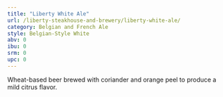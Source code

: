 ```yaml
---
title: "Liberty White Ale"
url: /liberty-steakhouse-and-brewery/liberty-white-ale/
category: Belgian and French Ale
style: Belgian-Style White
abv: 0
ibu: 0
srm: 0
upc: 0
---
```

Wheat-based beer brewed with coriander and orange peel to produce a mild citrus flavor.
